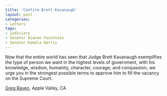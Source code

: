 ```yaml
---
title: 'Confirm Brett Kavanaugh'
layout: post
categories:
- Letters
tags:
- judiciary
- Senator Dianne Feinstein
- Senator Kamala Harris
---
```


Now that the entire world has seen that Judge Brett Kavanaugh exemplifies the type of person we want in the highest levels of government, with his knowledge, wisdom, humanity, character, courage, and compassion, we urge you in the strongest possible terms to approve him to fill the vacancy on the Supreme Court.

[Greg Raven](https://www.gregraven.org), Apple Valley, CA